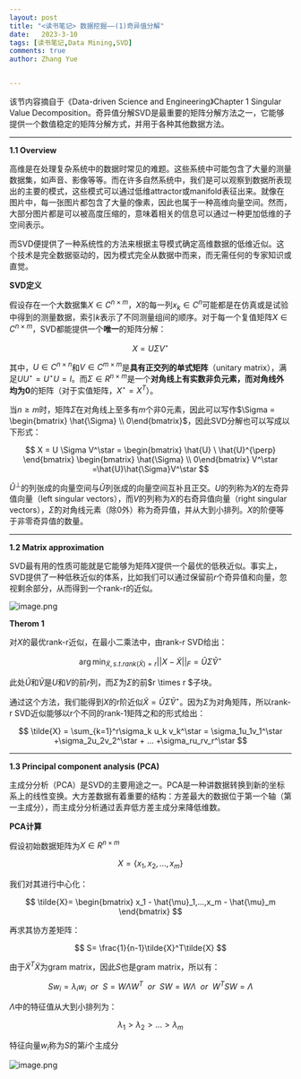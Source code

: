 ```yaml
---
layout: post
title: "<读书笔记> 数据挖掘——(1)奇异值分解"
date:   2023-3-10
tags: [读书笔记,Data Mining,SVD]
comments: true
author: Zhang Yue


---
```


该节内容摘自于《Data-driven Science and Engineering》Chapter 1 Singular Value Decomposition。奇异值分解SVD是最重要的矩阵分解方法之一，它能够提供一个数值稳定的矩阵分解方式，并用于各种其他数据方法。

-----------------

**1.1 Overview**

高维是在处理复杂系统中的数据时常见的难题。这些系统中可能包含了大量的测量数据集，如声音、影像等等。而在许多自然系统中，我们是可以观察到数据所表现出的主要的模式，这些模式可以通过低维attractor或manifold表征出来。就像在图片中，每一张图片都包含了大量的像素，因此也属于一种高维向量空间。然而，大部分图片都是可以被高度压缩的，意味着相关的信息可以通过一种更加低维的子空间表示。

而SVD便提供了一种系统性的方法来根据主导模式确定高维数据的低维近似。这个技术是完全数据驱动的，因为模式完全从数据中而来，而无需任何的专家知识或直觉。

**SVD定义**

假设存在一个大数据集$X \in C^{n \times m}$，$X$的每一列$x_k \in C^n$可能都是在仿真或是试验中得到的测量数据，索引$k$表示了不同测量组间的顺序。对于每一个复值矩阵$X\in C ^{n \times m}$，SVD都能提供一个**唯一**的矩阵分解：


$$
X = U\Sigma V^\star
$$


其中，$U \in C^{n \times n}$和$V \in C^{m \times m}$是**具有正交列的单式矩阵**（unitary matrix），满足$UU^\star = U^\star U = I$。而$\Sigma \in R^{n \times m}$是一个**对角线上有实数非负元素，而对角线外均为0**的矩阵（对于实值矩阵，$X^\star = X^T$）。

当$n \geq m$时，矩阵$\Sigma$在对角线上至多有$m$个非0元素，因此可以写作$\Sigma = \begin{bmatrix} \hat{\Sigma} \\ 0\end{bmatrix}$，因此SVD分解也可以写成以下形式：


$$
X = U \Sigma V^\star = 
\begin{bmatrix} \hat{U} \ \hat{U}^{\perp} \end{bmatrix}
\begin{bmatrix} \hat{\Sigma} \\ 0\end{bmatrix}
V^\star
=\hat{U}\hat{\Sigma}V^\star
$$


$\hat{U}^{\perp}$的列张成的向量空间与$\hat{U}$列张成的向量空间互补且正交。$U$的列称为$X$的左奇异值向量（left singular vectors），而$V$的列称为$X$的右奇异值向量（right singular vectors），$\hat{\Sigma}$的对角线元素（除0外）称为奇异值，并从大到小排列。$X$的阶便等于非零奇异值的数量。

---------

**1.2 Matrix approximation**

SVD最有用的性质可能就是它能够为矩阵$X$提供一个最优的低秩近似。事实上，SVD提供了一种低秩近似的体系，比如我们可以通过保留前$r$个奇异值和向量，忽视剩余部分，从而得到一个rank-r的近似。

![image.png](https://s2.loli.net/2023/03/10/uKpU8FgvBncDG5M.png)

**Therom 1**

对$X$的最优rank-r近似，在最小二乘法中，由rank-r SVD给出：


$$
\arg \min_{\tilde{X},s.t. rank(\bar{X})=r} \vert \vert X - \tilde{X} \vert \vert_F = \tilde{U}\tilde{\Sigma}\tilde{V}^\star
$$


此处$\tilde{U}$和$\tilde{V}$是$U$和$V$的前$r$列，而$\tilde{\Sigma}$为$\Sigma$的前$r \times r $子块。

通过这个方法，我们能得到$X$的r阶近似$\tilde{X}=\tilde{U} \tilde{\Sigma} \tilde{V}^\star$。因为$\Sigma$为对角矩阵，所以rank-r SVD近似能够以r个不同的rank-1矩阵之和的形式给出：


$$
\tilde{X} = \sum_{k=1}^r\sigma_k u_k v_k^\star = \sigma_1u_1v_1^\star +\sigma_2u_2v_2^\star + ... +\sigma_ru_rv_r^\star
$$


-----

**1.3 Principal component analysis (PCA)**

主成分分析（PCA）是SVD的主要用途之一。PCA是一种讲数据转换到新的坐标系上的线性变换。大方差数据有着重要的结构：方差最大的数据位于第一个轴（第一主成分），而主成分分析通过丢弃低方差主成分来降低维数。

**PCA计算**

假设初始数据矩阵为$X \in R^{n \times m}$


$$
X=\{x_1,x_2,...,x_m\}
$$


我们对其进行中心化：


$$
\tilde{X}= \begin{bmatrix} x_1 - \hat{\mu}_1,...,x_m - \hat{\mu}_m \end{bmatrix}
$$


再求其协方差矩阵：


$$
S= \frac{1}{n-1}\tilde{X}^T\tilde{X}
$$


由于$\tilde{X}^T\tilde{X}$为gram matrix，因此$S$也是gram matrix，所以有：


$$
Sw_i = \lambda_i w_i \ \ or \ \ S=W\Lambda W^T \ \ or \ \ SW = W\Lambda \ \ or \ \ W^TSW=\Lambda
$$


$\Lambda$中的特征值从大到小排列为：


$$
\lambda_1 > \lambda_2 > ... > \lambda_m
$$


特征向量$w_i$称为$S$的第$i$个主成分



![image.png](https://s2.loli.net/2023/03/10/O4ZB13TSmEWLdQ7.png)





